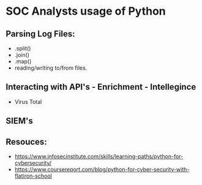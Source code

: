 
# SOC Analysts usage of Python

## Parsing Log Files: 

- .split()
- .join()
- .map()
- reading/writing to/from files. 

## Interacting with API's - Enrichment - Intellegince 

- Virus Total 


## SIEM's 


## Resouces:
- https://www.infosecinstitute.com/skills/learning-paths/python-for-cybersecurity/
- https://www.coursereport.com/blog/python-for-cyber-security-with-flatiron-school
